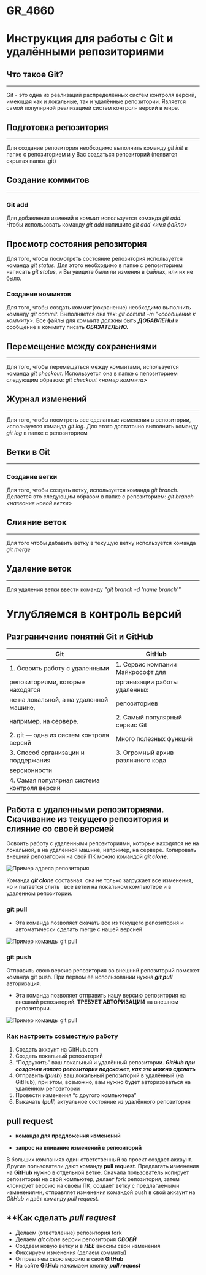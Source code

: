 # GR_4660
# **Инструкция для работы с Git и удалёнными репозиториями**

## **Что такое Git?**
---
Git - это одна из реализаций распределённых систем контроля версий, имеющая как и локальные, так и удалённые репозитории. Является самой популярной реализацией систем контроля версий в мире.

## **Подготовка репозитория**
---
Для создание репозитория необходимо выполнить команду *git init* в папке с репозиторием и у Вас создаться репозиторий (появится скрытая папка .git)

## **Создание коммитов**
---
### **Git add**
Для добавления измений в коммит используется команда *git add.* Чтобы использовать команду *git add* напишите *git add <имя файла>*

## **Просмотр состояния репозитория**
Для того, чтобы посмотреть состояние репозитория используется команда *git status.* Для этого необходимо в папке с репозиторием написать *git status*, и Вы увидите были ли измения в файлах, или их не было.

### **Создание коммитов**
Для того, чтобы создать коммит(сохранение) необходимо выполнить команду *git commit.* Выполняется она так: *git commit -m "<сообщение к коммиту>*. Все файлы для коммита должны быть **_ДОБАВЛЕНЫ_** и сообщение к коммиту писать **_ОБЯЗАТЕЛЬНО._**

## **Перемещение между сохранениями**
---
Для того, чтобы перемещаться между коммитами, используется команда *git checkout.* Используется она в папке с пепозиторием следующим образом: *git checkout <номер коммита>*

## **Журнал изменений**
---
Для того, чтобы посмтреть все сделанные изменения в репозитории, используется команда *git log.* Для этого достаточно выполнить команду *git log* в папке с репозиторием

## **Ветки в Git**
---
### **Создание ветки**
Для того, чтобы создать ветку, используется команда *git branch*. Делается это следующим образом в папке с репозиторием: *git branch <название новой ветки>*

## **Слияние веток**
---
Для того чтобы дабавить ветку в текущую ветку используется команда *git merge*

## **Удаление веток**
---
Для удаления ветки ввести команду *"git branch -d 'name branch'"*

# **Углубляемся в контроль версий**

## **Разграничение понятий Git и GitHub**
|        **Git**                            |            **GitHub**           |
|-------------------------------------------|---------------------------------|
| 1. Освоить работу с удаленными            |1. Сервис компании Майкрософт для|
| репозиториями, которые находятся          |организации работы удаленных     |
| не на локальной, а на удаленной машине,   |репозиториев                     |
| например, на сервере.                     |2. Самый популярный сервис Git   |
|2. git — одна из систем контроля версий    |Много полезных функций           |
|3. Способ организации и поддержания        |3. Огромный архив различного кода|
|версионности                               |                                 |
|4. Самая популярная система контроля версий|                                 |

## Работа с удаленными репозиториями. Скачивание из текущего репозитория и слияние со своей версией

Освоить работу с удаленными репозиториями, которые находятся не на локальной,
а на удаленной машине, например, на сервере.
Копировать внешний репозиторий на свой ПК можно командой **_git clone._**

![Пример адреса репозитория]()

Команда **_git clone_** составная: она не только
загружает все изменения, но и пытается слить  
все ветки на локальном компьютере и в
удаленном репозитории.

### **git pull**
* Эта команда позволяет скачать все из текущего репозитория и автоматически
сделать merge с нашей версией

![Пример команды git pull]()

### **git push**

Отправить свою версию репозитория во
внешний репозиторий поможет команда git
push. При первом её использовании нужна
**_git pull_** авторизация.
* Эта команда позволяет отправить нашу
версию репозитория на внешний
репозиторий. **ТРЕБУЕТ АВТОРИЗАЦИИ** на внешнем репозитории.

![Пример команды git pull]()

### **Как настроить совместную работу**

1. Создать аккаунт на GitHub.com
2. Создать локальный репозиторий
3. “Подружить” ваш локальный и удалённый репозитории. 
 **_GitHub при создании нового репозитория подскажет, как это можно сделать_**
4. Отправить (**_push_**) ваш локальный репозиторий в удалённый (на GitHub), при этом, возможно, вам нужно будет авторизоваться на удалённом репозитории
5. Провести изменения “с другого компьютера”
6. Выкачать (**_pull_**) актуальное состояние из удалённого репозитория

## **pull request**
* **команда для предложения изменений**

* **запрос на вливание изменений в репозиторий**

В больших компаниях один ответственный за проект создает аккаунт. Другие пользователи дают
команду **pull request**. Предлагать изменения на __GitHub__ нужно в отдельной ветке. Сначала
пользователь копирует репозиторий на свой компьютер, делает *fork* репозитория, затем
клонирует версию на своём ПК, создаёт ветку с предлагаемыми изменениями, отправляет
изменения командой push в свой аккаунт на *GitHub* и даёт команду *pull request.*

## **Как сделать **_pull request_**
* Делаем   (ответвление) репозитория fork
* Делаем **_git clone_**  версии репозитория **_СВОЕЙ_**
* Создаем новую ветку и в **_НЕЕ_** вносим свои изменения
* Фиксируем изменения (делаем коммиты)
* Отправляем свою версию в свой __GitHub__
* На сайте __GitHub__ нажимаем кнопку **_pull request_**
